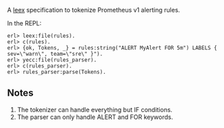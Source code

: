 A [leex](http://erlang.org/doc/man/leex.html) specification to tokenize Prometheus v1 alerting rules.

In the REPL:

```
erl> leex:file(rules).
erl> c(rules).
erl> {ok, Tokens, _} = rules:string("ALERT MyAlert FOR 5m") LABELS { sev=\"warn\", team=\"sre\" }").
erl> yecc:file(rules_parser).
erl> c(rules_parser).
erl> rules_parser:parse(Tokens).
```

## Notes

1. The tokenizer can handle everything but IF conditions.
2. The parser can only handle ALERT and FOR keywords.
